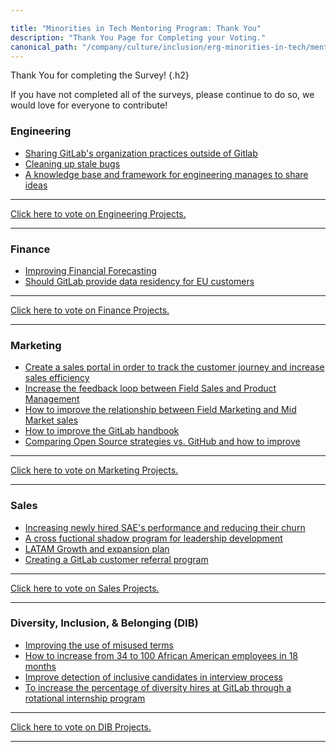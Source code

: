```yaml
---

title: "Minorities in Tech Mentoring Program: Thank You"
description: "Thank You Page for Completing your Voting."
canonical_path: "/company/culture/inclusion/erg-minorities-in-tech/mentoring/projects/2020/thankyou.html"
---
```


Thank You for completing the Survey!
{.h2}

If you have not completed all of the surveys, please continue to do so, we would love for everyone to contribute!

### Engineering

- [Sharing GitLab's organization practices outside of Gitlab](https://docs.google.com/presentation/d/1LSqV8Aet9mm7ynIyuvTvFKIq5V7JHkXPBT9l39ghGas/edit?usp=sharing)
- [Cleaning up stale bugs](https://docs.google.com/presentation/d/1UkxRCexgxNKKDZmbL6Hm--cT1h4t_Otq3TtxwjruCXA/edit?usp=sharing)
- [A knowledge base and framework for engineering manages to share ideas](https://docs.google.com/presentation/d/19O49Y6C0itw-JMLUGrDPLaS9BeHv-Codp60MBCbPhVI/edit?usp=sharing)

---

[Click here to vote on Engineering Projects.](https://gitlab.fra1.qualtrics.com/jfe/form/SV_0Uu4TQgKUBtyyX3)

---

### Finance

- [Improving Financial Forecasting](https://drive.google.com/file/d/13IRKSqOAaYdFIERSgF_ZWB8261QZHdqe/view?usp=sharing)
- [Should GitLab provide data residency for EU customers](https://docs.google.com/presentation/d/1AkurO_LP_UsIYjaWeQXDYzL72mEw5bmNBeq3Kv-yc9k/edit?usp=sharing)

---

[Click here to vote on Finance Projects.](https://gitlab.fra1.qualtrics.com/jfe/form/SV_5d5tnhm19HnE1ql)

---

### Marketing

- [Create a sales portal in order to track the customer journey and increase sales efficiency](https://docs.google.com/presentation/d/1eO5BZGyvHQvDKp6JPmYSlD8tzg1TtPYqUINBpt33vJc/edit?usp=sharing)
- [Increase the feedback loop between Field Sales and Product Management](https://docs.google.com/presentation/d/1X5kEdmvMIJ5rLyL7yUiWNBU7plvRKlcRrvUSdrJgOLY/edit?usp=sharing)
- [How to improve the relationship between Field Marketing and Mid Market sales](https://docs.google.com/presentation/d/1Rc_UbFJr-umO5VO6-2wWpj2hJMiHG-iEvVBgvgomSHc/edit?usp=sharing)
- [How to improve the GitLab handbook](https://docs.google.com/presentation/d/1UTZIuagh-6lUJie7JRr9Dx4Rfg3hKzBElHkgGVB7Prk/edit?usp=sharing)
- [Comparing Open Source strategies vs. GitHub and how to improve](https://docs.google.com/presentation/d/1gXUYMyXZQt7sTFNv2o3uvsuMaBrJHCcfDgVJE4cCSFk/edit?usp=sharing)

---

[Click here to vote on Marketing Projects.](https://gitlab.fra1.qualtrics.com/jfe/form/SV_1EPg7pKyl9RICX3)

---

### Sales

- [Increasing newly hired SAE's performance and reducing their churn](https://docs.google.com/presentation/d/14OJ7ggFNqh7mcJwzJ2imBVjERvXe-O6XrbiNB3zX6sg/edit?usp=sharing)
- [A cross fuctional shadow program for leadership development](https://docs.google.com/presentation/d/1p4D3460G-Vas_FGmN0Oiyx_My0UxocylHjy83sjGTz8/edit?usp=sharing)
- [LATAM Growth and expansion plan](https://docs.google.com/presentation/d/1JkyJn9hRJCCkN1kqJS8xTMo0foTmSrLvzi73CAodmUQ/edit?usp=sharing)
- [Creating a GitLab customer referral program](https://docs.google.com/presentation/d/1cGa7d99bApWN2sd9gVq4jtrK05TUGB_61F_QpCSfYx0/edit?usp=sharing)

---

[Click here to vote on Sales Projects.](https://gitlab.fra1.qualtrics.com/jfe/form/SV_6M334SIn6B3k3wV)

---

### Diversity, Inclusion, & Belonging (DIB)

- [Improving the use of misused terms](https://docs.google.com/presentation/d/1rOKO0F5lMs0C1KcrLFdcE_ngZmahMNIurNZrmdSUO5M/edit?usp=sharing)
- [How to increase from 34 to 100 African American employees in 18 months](https://docs.google.com/presentation/d/1dPsuPN5rJfgb5RZtf7OlBVmBt9r9rbv59G7erS7UGsI/edit?usp=sharing)
- [Improve detection of inclusive candidates in interview process](https://docs.google.com/presentation/d/1EhtUJUVqDXkUMzEvetJTC226tJDgPYdZofw-THSKCGw/edit#slide=id.g33dd8d4a56_0_0)
- [To increase the percentage of diversity hires at GitLab through a rotational internship program](https://drive.google.com/file/d/1QAveEn5mRqA1KYpkCH7CjEn2atvZ8lDr/view?usp=sharing)

---

[Click here to vote on DIB Projects.](https://gitlab.fra1.qualtrics.com/jfe/form/SV_eIZgevQLjBjZ445)

---
